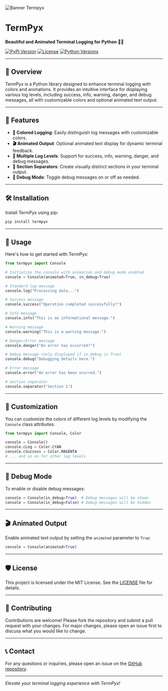 ![Banner Termpyx](image.png)

# TermPyx

**Beautiful and Animated Terminal Logging for Python** 🐍✨

[![PyPI Version](https://img.shields.io/pypi/v/termpyx.svg)](https://pypi.org/project/termpyx/)
[![License](https://img.shields.io/github/license/techatlasdev/termpyx)](https://github.com/techatlasdev/termpyx/blob/main/LICENSE)
[![Python Versions](https://img.shields.io/pypi/pyversions/termpyx.svg)](https://pypi.org/project/termpyx/)

---

## 🌟 Overview

TermPyx is a Python library designed to enhance terminal logging with colors and animations. It provides an intuitive interface for displaying various log levels, including success, info, warning, danger, and debug messages, all with customizable colors and optional animated text output.

---

## 🚀 Features

- **🎨 Colored Logging**: Easily distinguish log messages with customizable colors.
- **🎬 Animated Output**: Optional animated text display for dynamic terminal feedback.
- **📝 Multiple Log Levels**: Support for success, info, warning, danger, and debug messages.
- **📏 Section Separators**: Create visually distinct sections in your terminal output.
- **🐞 Debug Mode**: Toggle debug messages on or off as needed.

---

## 🛠️ Installation

Install TermPyx using pip:

```bash
pip install termpyx
```

---

## 📖 Usage

Here's how to get started with TermPyx:

```python
from termpyx import Console

# Initialize the console with animation and debug mode enabled
console = Console(animated=True, in_debug=True)

# Standard log message
console.log("Processing data...")

# Success message
console.success("Operation completed successfully!")

# Info message
console.info("This is an informational message.")

# Warning message
console.warning("This is a warning message.")

# Danger/Error message
console.danger("An error has occurred!")

# Debug message (only displayed if in_debug is True)
console.debug("Debugging details here.")

# Error message
console.error("An error has been ocurred.")

# Section separator
console.separator("Section 1")
```

---

## 🎨 Customization

You can customize the colors of different log levels by modifying the `Console` class attributes:

```python
from termpyx import Console, Color

console = Console()
console.cLog = Color.CYAN
console.cSuccess = Color.MAGENTA
# ... and so on for other log levels
```

---

## 🐞 Debug Mode

To enable or disable debug messages:

```python
console = Console(in_debug=True)  # Debug messages will be shown
console = Console(in_debug=False) # Debug messages will be hidden
```

---

## 🎬 Animated Output

Enable animated text output by setting the `animated` parameter to `True`:

```python
console = Console(animated=True)
```

---

## 🛡️ License

This project is licensed under the MIT License. See the [LICENSE](https://github.com/techatlasdev/termpyx/blob/main/LICENSE) file for details.

---

## 🤝 Contributing

Contributions are welcome! Please fork the repository and submit a pull request with your changes. For major changes, please open an issue first to discuss what you would like to change.

---

## 📞 Contact

For any questions or inquiries, please open an issue on the [GitHub repository](https://github.com/techatlasdev/termpyx/issues).

---

*Elevate your terminal logging experience with TermPyx!*
